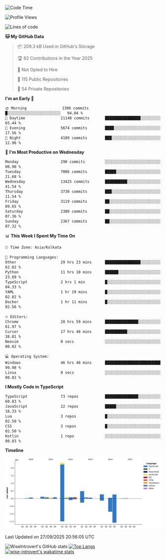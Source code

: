 <!--START_SECTION:waka-->
![Code Time](http://img.shields.io/badge/Code%20Time-4%2C325%20hrs%2035%20mins-blue)

![Profile Views](http://img.shields.io/badge/Profile%20Views-8-blue)

![Lines of code](https://img.shields.io/badge/From%20Hello%20World%20I%27ve%20Written-4.1%20million%20lines%20of%20code-blue)

**🐱 My GitHub Data** 

> 📦 209.3 kB Used in GitHub's Storage 
 > 
> 🏆 62 Contributions in the Year 2025
 > 
> 🚫 Not Opted to Hire
 > 
> 📜 115 Public Repositories 
 > 
> 🔑 54 Private Repositories 
 > 
**I'm an Early 🐤** 

```text
🌞 Morning                1306 commits        █░░░░░░░░░░░░░░░░░░░░░░░░   04.04 % 
🌆 Daytime                21148 commits       ████████████████░░░░░░░░░   65.44 % 
🌃 Evening                5674 commits        ████░░░░░░░░░░░░░░░░░░░░░   17.56 % 
🌙 Night                  4189 commits        ███░░░░░░░░░░░░░░░░░░░░░░   12.96 % 
```
📅 **I'm Most Productive on Wednesday** 

```text
Monday                   290 commits         ░░░░░░░░░░░░░░░░░░░░░░░░░   00.90 % 
Tuesday                  7006 commits        █████░░░░░░░░░░░░░░░░░░░░   21.68 % 
Wednesday                13425 commits       ██████████░░░░░░░░░░░░░░░   41.54 % 
Thursday                 3730 commits        ███░░░░░░░░░░░░░░░░░░░░░░   11.54 % 
Friday                   3119 commits        ██░░░░░░░░░░░░░░░░░░░░░░░   09.65 % 
Saturday                 2380 commits        ██░░░░░░░░░░░░░░░░░░░░░░░   07.36 % 
Sunday                   2367 commits        ██░░░░░░░░░░░░░░░░░░░░░░░   07.32 % 
```


📊 **This Week I Spent My Time On** 

```text
🕑︎ Time Zone: Asia/Kolkata

💬 Programming Languages: 
Other                    29 hrs 23 mins      ████████████████░░░░░░░░░   62.82 % 
Python                   11 hrs 10 mins      ██████░░░░░░░░░░░░░░░░░░░   23.89 % 
TypeScript               2 hrs 1 min         █░░░░░░░░░░░░░░░░░░░░░░░░   04.33 % 
YAML                     1 hr 19 mins        █░░░░░░░░░░░░░░░░░░░░░░░░   02.82 % 
Docker                   1 hr 11 mins        █░░░░░░░░░░░░░░░░░░░░░░░░   02.56 % 

🔥 Editors: 
Chrome                   28 hrs 59 mins      ███████████████░░░░░░░░░░   61.97 % 
Cursor                   17 hrs 46 mins      ██████████░░░░░░░░░░░░░░░   38.01 % 
Neovim                   0 secs              ░░░░░░░░░░░░░░░░░░░░░░░░░   00.02 % 

💻 Operating System: 
Windows                  46 hrs 46 mins      █████████████████████████   99.98 % 
Linux                    0 secs              ░░░░░░░░░░░░░░░░░░░░░░░░░   00.02 % 
```

**I Mostly Code in TypeScript** 

```text
TypeScript               73 repos            ███████████████░░░░░░░░░░   60.83 % 
JavaScript               22 repos            █████░░░░░░░░░░░░░░░░░░░░   18.33 % 
Lua                      3 repos             █░░░░░░░░░░░░░░░░░░░░░░░░   02.50 % 
CSS                      3 repos             █░░░░░░░░░░░░░░░░░░░░░░░░   02.50 % 
Kotlin                   1 repo              ░░░░░░░░░░░░░░░░░░░░░░░░░   00.83 % 
```



**Timeline**

![Lines of Code chart](https://raw.githubusercontent.com/wise-introvert/wise-introvert/master/assets/bar_graph.png)


 Last Updated on 27/09/2025 20:56:05 UTC
<!--END_SECTION:waka-->

![WiseIntrovert's GitHub stats](https://github-readme-stats.vercel.app/api?username=wise-introvert&count_private=true&show_icons=true)
[![Top Langs](https://github-readme-stats.vercel.app/api/top-langs/?username=wise-introvert&langs_count=10)](https://github.com/anuraghazra/github-readme-stats)
[![wise-introvert's wakatime stats](https://github-readme-stats.vercel.app/api/wakatime?username=wiseintrovert)](https://github.com/anuraghazra/github-readme-stats)
